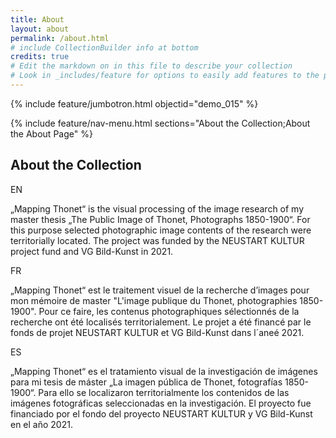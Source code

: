 ```yaml
---
title: About
layout: about
permalink: /about.html
# include CollectionBuilder info at bottom
credits: true
# Edit the markdown on in this file to describe your collection
# Look in _includes/feature for options to easily add features to the page
---
```


{% include feature/jumbotron.html objectid="demo_015" %}

{% include feature/nav-menu.html sections="About the Collection;About the About Page" %}

## About the Collection

EN

„Mapping Thonet“ is the visual processing of the image research of my master thesis „The Public Image of Thonet, Photographs 1850-1900“. For this purpose  selected photographic image contents of the research were territorially located. The project was funded by the NEUSTART KULTUR project fund and VG Bild-Kunst in 2021.

FR

„Mapping Thonet“ est le traitement visuel de la recherche d’images pour mon mémoire de master "L'image publique du Thonet, photographies 1850-1900". Pour ce faire, les contenus photographiques sélectionnés de la recherche ont été localisés territorialement. Le projet a été financé par le fonds de projet NEUSTART KULTUR et VG Bild-Kunst dans l´aneé 2021.

ES

„Mapping Thonet“ es el tratamiento visual de la investigación de imágenes para mi tesis de máster „La imagen pública de Thonet, fotografías 1850-1900“. Para ello se localizaron territorialmente los contenidos de las imágenes fotográficas seleccionadas en la investigación. El proyecto fue financiado por el fondo del proyecto NEUSTART KULTUR y VG Bild-Kunst en el año 2021.
